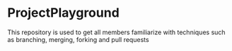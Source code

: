 # ProjectPlayground
This repository is used to get all members familiarize with techniques such as branching, merging, forking and pull requests 
